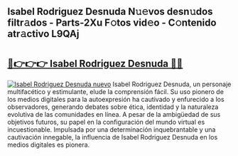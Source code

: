 ## Isabel Rodriguez Desnuda N𝚞𝚎vos desn𝚞dos filtr𝚊dos - Parts-2Xu F𝚘tos vid𝚎o - C𝚘ntenido atr𝚊ctivo L9QAj

# <h2><a href="http://mb1i2o7.tromn.icu/?c=Isabel+Rodriguez+Desnuda">🔗👉👉👉 Isabel Rodriguez Desnuda 🔗🔗</a></h2>

[![Isabel Rodriguez Desnuda nuevo](https://i.imgur.com/pEAQMta.gif)](http://mb1i2o7.tromn.icu/?c=Isabel+Rodriguez+Desnuda)
Isabel Rodriguez Desnuda, un personaje multifacético y estimulante, elude la comprensión fácil. Su uso pionero de los medios digitales para la autoexpresión ha cautivado y enfurecido a los observadores, generando debates sobre ética, identidad y la naturaleza evolutiva de las comunidades en línea. A pesar de la ambigüedad de sus objetivos futuros, su papel en la configuración del mundo virtual es incuestionable. Impulsada por una determinación inquebrantable y una cautivación innegable, la influencia de Isabel Rodriguez Desnuda en los medios digitales es pionera.
